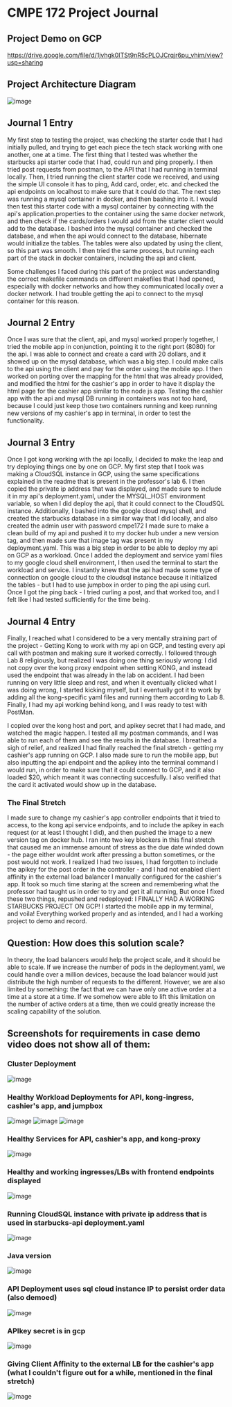 # CMPE 172 Project Journal

## Project Demo on GCP
https://drive.google.com/file/d/1jvhgk0ITSt9nR5cPLOJCrqjr6pu_vhim/view?usp=sharing

## Project Architecture Diagram
![image](https://user-images.githubusercontent.com/74092425/206363699-4e9fd788-8e52-469b-9a09-25532cb3decf.png)

## Journal 1 Entry
My first step to testing the project, was checking the starter code that I had initially pulled, and trying to get each piece the tech stack working with one another, one at a time. The first thing that I tested was whether the starbucks api starter code that I had, could run and ping properly. I then tried post requests from postman, to the API that I had running in terminal locally. Then, I tried running the client starter code we received, and using the simple UI console it has to ping, Add card, order, etc. and checked the api endpoints on localhost to make sure that it could do that. The next step was running a mysql container in docker, and then bashing into it. I would then test this starter code with a mysql container by connecting with the api's application.properties to the container using the same docker network, and then check if the cards/orders I would add from the starter client would add to the database. I bashed into the mysql container and checked the database, and when the api would connect to the database, hibernate would initialize the tables. The tables were also updated by using the client, so this part was smooth. I then tried the same process, but running each part of the stack in docker containers, including the api and client.

Some challenges I faced during this part of the project was understanding the correct makefile commands on different makefiles that I had opened, especially with docker networks and how they communicated locally over a docker network. I had trouble getting the api to connect to the mysql container for this reason.

## Journal 2 Entry
Once I was sure that the client, api, and mysql worked properly together, I tried the mobile app in conjunction, pointing it to the right port (8080) for the api. I was able to connect and create a card with 20 dollars, and it showed up on the mysql database, which was a big step. I could make calls to the api using the client and pay for the order using the mobile app. I then worked on porting over the mapping for the html that was already provided, and modified the html for the cashier's app in order to have it display the html page for the cashier app similar to the node js app. Testing the cashier app with the api and mysql DB running in containers was not too hard, because I could just keep those two containers running and keep running new versions of my cashier's app in terminal, in order to test the functionality.

## Journal 3 Entry
Once I got kong working with the api locally, I decided to make the leap and try deploying things one by one on GCP. My first step that I took was making a CloudSQL instance in GCP, using the same specifications explained in the readme that is present in the professor's lab 6. I then copied the private ip address that was displayed, and made sure to include it in my api's deployment.yaml, under the MYSQL_HOST environment variable, so when I did deploy the api, that it could connect to the CloudSQL instance. Additionally, I bashed into the google cloud mysql shell, and created the starbucks database in a similar way that I did locally, and also created the admin user with password cmpe172 I made sure to make a clean build of my api and pushed it to my docker hub under a new version tag, and then made sure that image tag was present in my deployment.yaml. This was a big step in order to be able to deploy my api on GCP as a workload. Once I added the deployment and service yaml files to my google cloud shell environment, I then used the terminal to start the workload and service. I instantly knew that the api had made some type of connection on google cloud to the cloudsql instance because it initialized the tables - but I had to use jumpbox in order to ping the api using curl. Once I got the ping back - I tried curling a post, and that worked too, and I felt like I had tested sufficiently for the time being.

## Journal 4 Entry
Finally, I reached what I considered to be a very mentally straining part of the project - Getting Kong to work with my api on GCP, and testing every api call with postman and making sure it worked correctly. I followed through Lab 8 religiously, but realized I was doing one thing seriously wrong: I did not copy over the kong proxy endpoint when setting KONG, and instead used the endpoint that was already in the lab on accident. I had been running on very little sleep and rest, and when it eventually clicked what I was doing wrong, I started kicking myself, but I eventually got it to work by adding all the kong-specific yaml files and running them according to Lab 8. Finally, I had my api working behind kong, and I was ready to test with PostMan.

I copied over the kong host and port, and apikey secret that I had made, and watched the magic happen. I tested all my postman commands, and I was able to run each of them and see the results in the database. I breathed a sigh of relief, and realized I had finally reached the final stretch - getting my cashier's app running on GCP. I also made sure to run the mobile app, but also inputting the api endpoint and the apikey into the terminal command I would run, in order to make sure that it could connect to GCP, and it also loaded $20, which meant it was connecting succesfully. I also verified that the card it activated would show up in the database.

### The Final Stretch
I made sure to change my cashier's app controller endpoints that it tried to access, to the kong api service endpoints, and to include the apikey in each request (or at least I thought I did), and then pushed the image to a new version tag on docker hub. I ran into two key blockers in this final stretch that caused me an immense amount of stress as the due date winded down - the page either wouldnt work after pressing a button sometimes, or the post would not work. I realized I had two issues, I had forgotten to include the apikey for the post order in the controller - and I had not enabled client affinity in the external load balancer I manually configured for the cashier's app. It took so much time staring at the screen and remembering what the professor had taught us in order to try and get it all running, But once I fixed these two things, repushed and redeployed: I FINALLY HAD A WORKING STARBUCKS PROJECT ON GCP! I started the mobile app in my terminal, and voila! Everything worked properly and as intended, and I had a working project to demo and record.

## Question: How does this solution scale?
In theory, the load balancers would help the project scale, and it should be able to scale. If we increase the number of pods in the deployment.yaml, we could handle over a million devices, because the load balancer would just distribute the high number of requests to the different. However, we are also limited by something: the fact that we can have only one active order at a time at a store at a time. If we somehow were able to lift this limitation on the number of active orders at a time, then we could greatly increase the scaling capability of the solution.

## Screenshots for requirements in case demo video does not show all of them:

### Cluster Deployment
![image](https://user-images.githubusercontent.com/74092425/206342380-54b03021-bfdf-4b58-9467-7d8ffa98a998.png)

### Healthy Workload Deployments for API, kong-ingress, cashier's app, and jumpbox
![image](https://user-images.githubusercontent.com/74092425/206342625-95a94119-5973-4758-bf15-e5dab06bf67f.png)
![image](https://user-images.githubusercontent.com/74092425/206343617-0956792e-4081-4fa6-b1c6-d10225927688.png)
![image](https://user-images.githubusercontent.com/74092425/206343691-76ec249d-dd75-478e-8972-826656fc6787.png)

### Healthy Services for API, cashier's app, and kong-proxy
![image](https://user-images.githubusercontent.com/74092425/206342716-e21e7cf8-1f99-4c17-8979-50d6d3ed59a5.png)

### Healthy and working ingresses/LBs with frontend endpoints displayed
![image](https://user-images.githubusercontent.com/74092425/206343016-85ceed71-5a40-4524-ad77-597aed83abb2.png)

### Running CloudSQL instance with private ip address that is used in starbucks-api deployment.yaml
![image](https://user-images.githubusercontent.com/74092425/206343150-ca0e10a2-d439-4efc-89c1-cab1fe6dd918.png)

### Java version
![image](https://user-images.githubusercontent.com/74092425/206344410-76ecfac2-1ffa-4c5f-a514-c50609cc32ef.png)

### API Deployment uses sql cloud instance IP to persist order data (also demoed)
![image](https://user-images.githubusercontent.com/74092425/206345288-61d3f29b-5f7e-45d9-b1e2-190c82409b3f.png)

### APIkey secret is in gcp
![image](https://user-images.githubusercontent.com/74092425/206345345-3145a8a1-5335-4b35-81a0-df593541c9ae.png)

### Giving Client Affinity to the external LB for the cashier's app (what I couldn't figure out for a while, mentioned in the final stretch)
![image](https://user-images.githubusercontent.com/74092425/206345855-fce8cc58-e7db-46e2-974d-6c9265f9b218.png)



